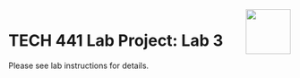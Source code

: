 <img src="https://my.uj.edu/ICS/icsfs/UJ-(PMS172_K).png?target=8e5fba74-02a1-4453-b028-f0a88a3412e2" style="height:80px;float:right;margin-left:10px;">

# TECH 441 Lab Project: Lab 3

Please see lab instructions for details.
